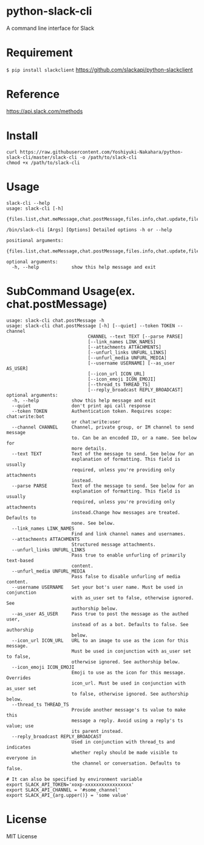 # python-slack-cli
A command line interface for Slack

# Requirement
`$ pip install slackclient`
https://github.com/slackapi/python-slackclient

# Reference
  https://api.slack.com/methods

# Install
    curl https://raw.githubusercontent.com/Yoshiyuki-Nakahara/python-slack-cli/master/slack-cli -o /path/to/slack-cli
    chmod +x /path/to/slack-cli

# Usage
    slack-cli --help
    usage: slack-cli [-h]
                     {files.list,chat.meMessage,chat.postMessage,files.info,chat.update,files.sharedPublicURL,chat.delete,files.delete,files.revokePublicURL,files.upload}

    /bin/slack-cli [Args] [Options] Detailed options -h or --help

    positional arguments:
      {files.list,chat.meMessage,chat.postMessage,files.info,chat.update,files.sharedPublicURL,chat.delete,files.delete,files.revokePublicURL,files.upload}

    optional arguments:
      -h, --help            show this help message and exit

# SubCommand Usage(ex. chat.postMessage)
    usage: slack-cli chat.postMessage -h
    usage: slack-cli chat.postMessage [-h] [--quiet] --token TOKEN --channel
                                  CHANNEL --text TEXT [--parse PARSE]
                                  [--link_names LINK_NAMES]
                                  [--attachments ATTACHMENTS]
                                  [--unfurl_links UNFURL_LINKS]
                                  [--unfurl_media UNFURL_MEDIA]
                                  [--username USERNAME] [--as_user AS_USER]
                                  [--icon_url ICON_URL]
                                  [--icon_emoji ICON_EMOJI]
                                  [--thread_ts THREAD_TS]
                                  [--reply_broadcast REPLY_BROADCAST]
    optional arguments:
      -h, --help            show this help message and exit
      --quiet               don't print api call response
      --token TOKEN         Authentication token. Requires scope: chat:write:bot
                            or chat:write:user
      --channel CHANNEL     Channel, private group, or IM channel to send message
                            to. Can be an encoded ID, or a name. See below for
                            more details.
      --text TEXT           Text of the message to send. See below for an
                            explanation of formatting. This field is usually
                            required, unless you're providing only attachments
                            instead.
      --parse PARSE         Text of the message to send. See below for an
                            explanation of formatting. This field is usually
                            required, unless you're providing only attachments
                            instead.Change how messages are treated. Defaults to
                            none. See below.
      --link_names LINK_NAMES
                            Find and link channel names and usernames.
      --attachments ATTACHMENTS
                            Structured message attachments.
      --unfurl_links UNFURL_LINKS
                            Pass true to enable unfurling of primarily text-based
                            content.
      --unfurl_media UNFURL_MEDIA
                            Pass false to disable unfurling of media content.
      --username USERNAME   Set your bot's user name. Must be used in conjunction
                            with as_user set to false, otherwise ignored. See
                            authorship below.
      --as_user AS_USER     Pass true to post the message as the authed user,
                            instead of as a bot. Defaults to false. See authorship
                            below.
      --icon_url ICON_URL   URL to an image to use as the icon for this message.
                            Must be used in conjunction with as_user set to false,
                            otherwise ignored. See authorship below.
      --icon_emoji ICON_EMOJI
                            Emoji to use as the icon for this message. Overrides
                            icon_url. Must be used in conjunction with as_user set
                            to false, otherwise ignored. See authorship below.
      --thread_ts THREAD_TS
                            Provide another message's ts value to make this
                            message a reply. Avoid using a reply's ts value; use
                            its parent instead.
      --reply_broadcast REPLY_BROADCAST
                            Used in conjunction with thread_ts and indicates
                            whether reply should be made visible to everyone in
                            the channel or conversation. Defaults to false.

    # It can also be specified by environment variable
    export SLACK_API_TOKEN='xoxp-xxxxxxxxxxxxxxxxx'
    export SLACK_API_CHANNEL = '#some_channel'
    export SLACK_API_{arg.upper()} = 'some value'

# License
MIT License
